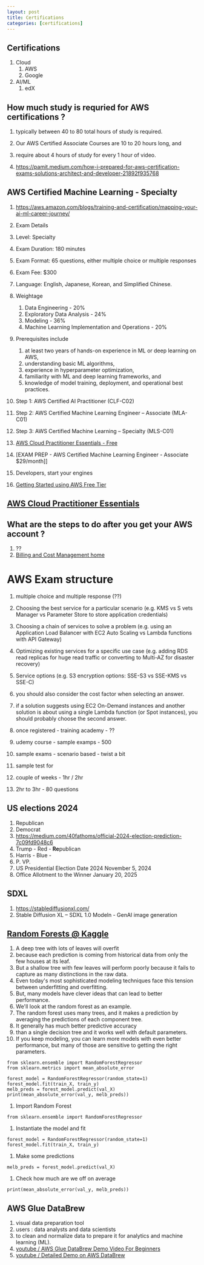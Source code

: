 ```yaml
---
layout: post
title: Certifications
categories: [certifications] 
---
```



## Certifications 

1. Cloud 
    1. AWS 
    1. Google 
1. AI/ML 
    1. edX  


## How much study is requried for AWS certifications ? 

1. typically between 40 to 80 total hours of study is required. 
1. Our AWS Certified Associate Courses are 10 to 20 hours long, and 
1. require about 4 hours of study for every 1 hour of video.

1. https://pamit.medium.com/how-i-prepared-for-aws-certification-exams-solutions-architect-and-developer-21892f935768



## AWS Certified Machine Learning - Specialty 

1. https://aws.amazon.com/blogs/training-and-certification/mapping-your-ai-ml-career-journey/


1. Exam Details
1. Level: Specialty 
1. Exam Duration: 180 minutes
1. Exam Format: 65 questions, either multiple choice or multiple responses
1. Exam Fee: $300
1. Language: English, Japanese, Korean, and Simplified Chinese.

1. Weightage 
    1. Data Engineering - 20% 
    1. Exploratory Data Analysis - 24% 
    1. Modeling - 36%
    1. Machine Learning Implementation and Operations - 20% 

1. Prerequisites include 
    1. at least two years of hands-on experience in ML or deep learning on AWS, 
    1. understanding basic ML algorithms, 
    1. experience in hyperparameter optimization, 
    1. familiarity with ML and deep learning frameworks, and 
    1. knowledge of model training, deployment, and operational best practices.

1. Step 1: AWS Certified AI Practitioner (CLF-C02)
1. Step 2: AWS Certified Machine Learning Engineer – Associate (MLA-C01)
1. Step 3: AWS Certified Machine Learning – Specialty (MLS-C01)
1. [AWS Cloud Practitioner Essentials - Free](https://explore.skillbuilder.aws/learn/courses/134/aws-cloud-practitioner-essentials)



1. [EXAM PREP - AWS Certified Machine Learning Engineer - Associate $29/month]]

1. Developers, start your engines 

1. [Getting Started using AWS Free Tier](https://aws.amazon.com/registration-confirmation/)

## [AWS Cloud Practitioner Essentials](https://explore.skillbuilder.aws/learn/courses/134/aws-cloud-practitioner-essentials/lessons/136404/aws-cloud-practitioner-essentials)







## What are the steps to do after you get your AWS account ? 

1. ?? 
1. [Billing and Cost Management home](https://us-east-1.console.aws.amazon.com/costmanagement/home#/home)



# AWS Exam structure

1. multiple choice and multiple response (??)

1. Choosing the best service for a particular scenario (e.g. KMS vs S  vets Manager vs Parameter Store to store application credentials)
1. Choosing a chain of services to solve a problem (e.g. using an Application Load Balancer with EC2 Auto Scaling vs Lambda functions with API Gateway)
1. Optimizing existing services for a specific use case (e.g. adding RDS read replicas for huge read traffic or converting to Multi-AZ for disaster recovery)
1. Service options (e.g. S3 encryption options: SSE-S3 vs SSE-KMS vs SSE-C)
1. you should also consider the cost factor when selecting an answer. 
1. if a solution suggests using EC2 On-Demand instances and another solution is about using a single Lambda function (or Spot instances), you should probably choose the second answer.


1. once registered - training academy - ?? 
1. udemy course - sample examps - 500 
1. sample exams - scenario based - twist a bit 
1. sample test for 
1. couple of weeks - 1hr / 2hr 
1. 2hr to 3hr - 80 questions 


## US elections 2024 

1. Republican 
1. Democrat 
1. https://medium.com/40fathoms/official-2024-election-prediction-7c09fd9048c6
1. Trump - Red - **Re**publican 
1. Harris - Blue - 
1. P. VP. 
1. US Presidential Election Date 2024	November 5, 2024
1. Office Allotment to the Winner 	January 20, 2025

## SDXL 

1. https://stablediffusionxl.com/
1. Stable Diffusion XL – SDXL 1.0 Modeln - GenAI image generation 

## [Random Forests @ Kaggle](https://www.kaggle.com/code/dansbecker/random-forests)

1. A deep tree with lots of leaves will overfit 
1. because each prediction is coming from historical data from only the few houses at its leaf. 
1. But a shallow tree with few leaves will perform poorly because it fails to capture as many distinctions in the raw data.
1. Even today's most sophisticated modeling techniques face this tension between underfitting and overfitting. 
1. But, many models have clever ideas that can lead to better performance. 
1. We'll look at the random forest as an example.
1. The random forest uses many trees, and it makes a prediction by averaging the predictions of each component tree. 
1. It generally has much better predictive accuracy 
1. than a single decision tree and it works well with default parameters. 
1. If you keep modeling, you can learn more models with even better performance, but many of those are sensitive to getting the right parameters.

```
from sklearn.ensemble import RandomForestRegressor
from sklearn.metrics import mean_absolute_error

forest_model = RandomForestRegressor(random_state=1)
forest_model.fit(train_X, train_y)
melb_preds = forest_model.predict(val_X)
print(mean_absolute_error(val_y, melb_preds))
```

1. Import Random Forest 

```
from sklearn.ensemble import RandomForestRegressor
```

1. Instantiate the model and fit 
```
forest_model = RandomForestRegressor(random_state=1)
forest_model.fit(train_X, train_y)
```

1. Make some predictions 

```
melb_preds = forest_model.predict(val_X)
```

1. Check how much are we off on average 

```
print(mean_absolute_error(val_y, melb_preds))
```



## AWS Glue DataBrew 
1. visual data preparation tool 
1. users : data analysts and data scientists 
1. to clean and normalize data to prepare it for analytics and machine learning (ML).
1. [youtube / AWS Glue DataBrew Demo Video For Beginners](https://www.youtube.com/watch?v=G8o5ekfbBO4)
1. [youtube / Detailed Demo on AWS DataBrew](https://www.youtube.com/watch?v=tQYBHelHrgE)
